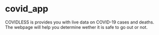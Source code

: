 # covid_app
COVIDLESS is provides you with live data on COVID-19 cases and deaths. The webpage will help you determine wether it is safe to go out or not.
